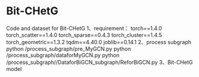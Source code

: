# Bit-CHetG
Code and dataset for Bit-CHetG
1、requirement：
torch==1.4.0 
torch_scatter==1.4.0
torch_sparse==0.4.3
torch_cluster==1.4.5
torch_geometric==1.3.2
tqdm==4.40.0
joblib==0.14.1
2、process subgraph
python /process_subgraph/pre_MyGCN.py
python /process_subgraph/dataforMyGCN.py
python /process_subgraph//DataforBiGCN_subgraph/ReforBiGCN.py
3、Bit-CHetG model


